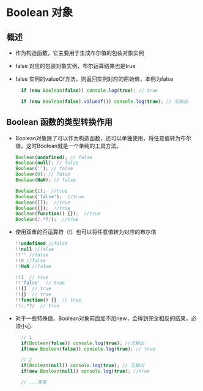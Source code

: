 # Boolean 对象

## 概述

- 作为构造函数，它主要用于生成布尔值的包装对象实例

- false 对应的包装对象实例，布尔运算结果也是true

- false 实例的valueOf方法，则返回实例对应的原始值，本例为false

  ```js
    if (new Boolean(false)) console.log(true); // true

    if (new Boolean(false).valueOf()) console.log(true); // 无输出
  ```

## Boolean 函数的类型转换作用

- Boolean对象除了可以作为构造函数，还可以单独使用，将任意值转为布尔值。这时Boolean就是一个单纯的工具方法。

  ```js
  Boolean(undefined); // false
  Boolean(null); // false
  Boolean(''); // false
  Boolean(0); // false
  Boolean(NaN); // false

  Boolean(1);  //true
  Boolean('false');  //true
  Boolean([]);  //true
  Boolean({});  //true
  Boolean(function() {});  //true
  Boolean(/.*?/);  //true
  ```

- 使用双重的否运算符（!）也可以将任意值转为对应的布尔值

  ```js
  !!undefined //false
  !!null //false
  !!'' //false
  !!0 //false
  !!NaN //false

  !!1  // true
  !!'false'  // true
  !![]  // true
  !!{}  // true
  !!function() {}  // true
  !!/.*?/  // true
  ```

- 对于一些特殊值，Boolean对象前面加不加new，会得到完全相反的结果，必须小心

  ```js
    // 1
    if(Boolean(false)) console.log(true); //无输出
    if(new Boolean(false)) console.log(true); // true

    // 2
    if(Boolean(null)) console.log(true); // 无输出
    if(new Boolean(null)) console.log(true); //true

    // ...等等
  ```